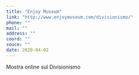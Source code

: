 ```yaml
---
title: "Enjoy Museum"
link: "http://www.enjoymuseum.com/divisionismo/"
phone: ""
mail: ""
address: ""
coord: ""
souce: ""
date: 2020-04-02
---
```


Mostra online sul Divisionismo
